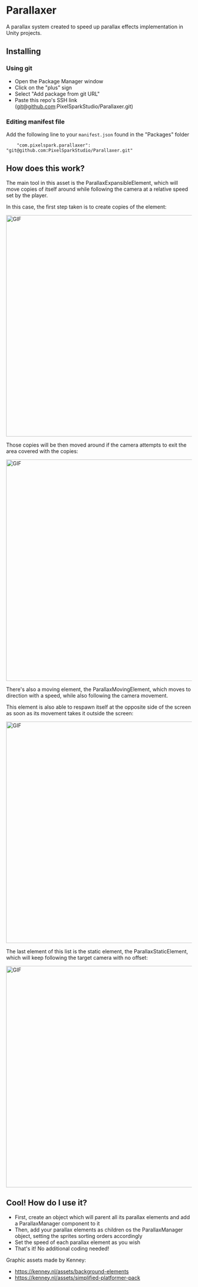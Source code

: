 # Parallaxer

A parallax system created to speed up parallax effects implementation in Unity projects.

## Installing

### Using git

- Open the Package Manager window
- Click on the "plus" sign
- Select "Add package from git URL"
- Paste this repo's SSH link (git@github.com:PixelSparkStudio/Parallaxer.git)

### Editing manifest file

Add the following line to your `manifest.json` found in the "Packages" folder

`    "com.pixelspark.parallaxer": "git@github.com:PixelSparkStudio/Parallaxer.git"`

## How does this work?

The main tool in this asset is the ParallaxExpansibleElement, which will move copies of itself around
while following the camera at a relative speed set by the player.

In this case, the first step taken is to create copies of the element:

[<img alt="GIF" src="https://github.com/SoftBoiledGames/Parallaxer/blob/main/Documentation/copies_spawning.gif" width= 600/>](https://github.com/PixelSparkStudio/Parallaxer/blob/main/Documentation/copies_spawning.gif)

Those copies will be then moved around if the camera attempts to exit the area covered with the copies:

[<img alt="GIF" src="https://github.com/SoftBoiledGames/Parallaxer/blob/main/Documentation/copies_moving.gif" width= 600/>](https://github.com/PixelSparkStudio/Parallaxer/blob/main/Documentation/copies_moving.gif)

There's also a moving element, the ParallaxMovingElement, which moves to direction with a speed, while also following the camera movement.

This element is also able to respawn itself at the opposite side of the screen as soon as its movement takes it outside the screen:

[<img alt="GIF" src="https://github.com/SoftBoiledGames/Parallaxer/blob/main/Documentation/moving_element.gif" width= 600/>](https://github.com/PixelSparkStudio/Parallaxer/blob/main/Documentation/moving_element.gif)

The last element of this list is the static element, the ParallaxStaticElement, which will keep following the target camera with no offset:

[<img alt="GIF" src="https://github.com/SoftBoiledGames/Parallaxer/blob/main/Documentation/static_element.gif" width= 600/>](https://github.com/PixelSparkStudio/Parallaxer/blob/main/Documentation/static_element.gif)

## Cool! How do I use it?

- First, create an object which will parent all its parallax elements and add a ParallaxManager component to it
- Then, add your parallax elements as children os the ParallaxManager object, setting the sprites sorting orders accordingly
- Set the speed of each parallax element as you wish
- That's it! No additional coding needed!

Graphic assets made by Kenney:
- https://kenney.nl/assets/background-elements
- https://kenney.nl/assets/simplified-platformer-pack
